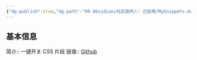 ```yaml
---
{"dg-publish":true,"dg-path":"09 Obsidian/社区插件/✅ 已启用/MySnippets.md","permalink":"/09 Obsidian/社区插件/✅ 已启用/MySnippets/","noteIcon":"dg-note-icon","created":"2025-07-31","updated":"2025-07-31"}
---
```



## 基本信息

简介:: 一键开关 CSS 片段
链接:: [Github](https://github.com/chetachiezikeuzor/MySnippets-Plugin)
